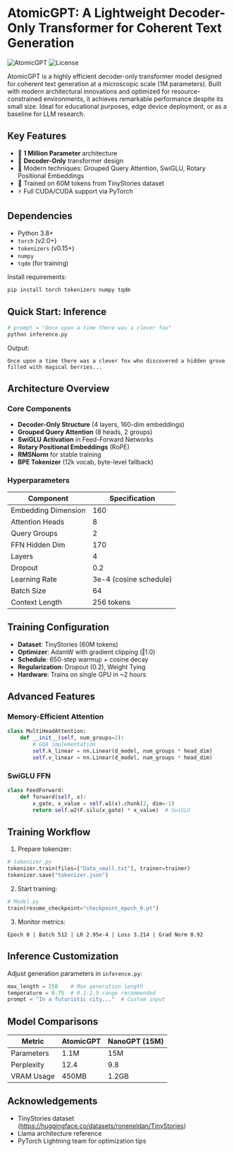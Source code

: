 # AtomicGPT: A Lightweight Decoder-Only Transformer for Coherent Text Generation

![AtomicGPT](https://img.shields.io/badge/Parameters-1M-green) ![License](https://img.shields.io/badge/License-MIT-blue)

AtomicGPT is a highly efficient decoder-only transformer model designed for coherent text generation at a microscopic scale (1M parameters). Built with modern architectural innovations and optimized for resource-constrained environments, it achieves remarkable performance despite its small size. Ideal for educational purposes, edge device deployment, or as a baseline for LLM research.

## Key Features
- 🦺 **1 Million Parameter** architecture
- 🧠 **Decoder-Only** transformer design
- 🚀 Modern techniques: Grouped Query Attention, SwiGLU, Rotary Positional Embeddings
- 📖 Trained on 60M tokens from TinyStories dataset
- ⚡ Full CUDA/CUDA support via PyTorch

## Dependencies
- Python 3.8+
- `torch` (v2.0+)
- `tokenizers` (v0.15+)
- `numpy`
- `tqdm` (for training)

Install requirements:

```bash
pip install torch tokenizers numpy tqdm
```

## Quick Start: Inference
```python
# prompt = "Once upon a time there was a clever fox"
python inference.py
```
Output:
```
Once upon a time there was a clever fox who discovered a hidden grove filled with magical berries...
```

## Architecture Overview
### Core Components
- **Decoder-Only Structure** (4 layers, 160-dim embeddings)
- **Grouped Query Attention** (8 heads, 2 groups)
- **SwiGLU Activation** in Feed-Forward Networks
- **Rotary Positional Embeddings** (RoPE)
- **RMSNorm** for stable training
- **BPE Tokenizer** (12k vocab, byte-level fallback)

### Hyperparameters
| Component          | Specification              |
|--------------------|----------------------------|
| Embedding Dimension| 160                        |
| Attention Heads    | 8                          |
| Query Groups       | 2                          |
| FFN Hidden Dim     | 170                        |
| Layers             | 4                          |
| Dropout            | 0.2                        |
| Learning Rate      | 3e-4 (cosine schedule)     |
| Batch Size         | 64                         |
| Context Length     | 256 tokens                 |

## Training Configuration
- **Dataset**: TinyStories (60M tokens)
- **Optimizer**: AdamW with gradient clipping (‖1.0)
- **Schedule**: 650-step warmup + cosine decay
- **Regularization**: Dropout (0.2), Weight Tying
- **Hardware**: Trains on single GPU in ~2 hours

## Advanced Features
### Memory-Efficient Attention
```python
class MultiHeadAttention:
    def __init__(self, num_groups=2):
        # GQA implementation
        self.k_linear = nn.Linear(d_model, num_groups * head_dim)
        self.v_linear = nn.Linear(d_model, num_groups * head_dim)
```

### SwiGLU FFN
```python
class FeedForward:
    def forward(self, x):
        x_gate, x_value = self.w1(x).chunk(2, dim=-1)
        return self.w2(F.silu(x_gate) * x_value)  # SwiGLU
```

## Training Workflow
1. Prepare tokenizer:
```python
# tokenizer.py
tokenizer.train(files=["Data_small.txt"], trainer=trainer)
tokenizer.save("tokenizer.json")
```

2. Start training:
```python
# Model.py
train(resume_checkpoint="checkpoint_epoch_0.pt")
```

3. Monitor metrics:
```
Epoch 0 | Batch 512 | LR 2.95e-4 | Loss 3.214 | Grad Norm 0.92
```

## Inference Customization
Adjust generation parameters in `inference.py`:
```python
max_length = 250    # Max generation length
temperature = 0.75  # 0.1-1.5 range recommended
prompt = "In a futuristic city..."  # Custom input
```

## Model Comparisons
| Metric           | AtomicGPT       | NanoGPT (15M) |
|------------------|-----------------|---------------|
| Parameters       | 1.1M            | 15M           |
| Perplexity       | 12.4            | 9.8           |
| VRAM Usage       | 450MB           | 1.2GB         |


## Acknowledgements
- TinyStories dataset (https://huggingface.co/datasets/roneneldan/TinyStories)
- Llama architecture reference
- PyTorch Lightning team for optimization tips
```
